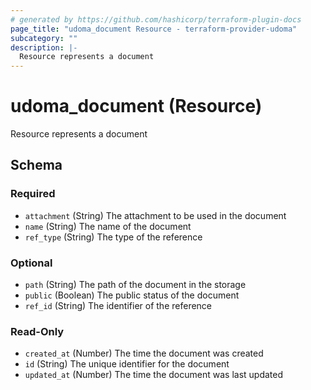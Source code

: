 ```yaml
---
# generated by https://github.com/hashicorp/terraform-plugin-docs
page_title: "udoma_document Resource - terraform-provider-udoma"
subcategory: ""
description: |-
  Resource represents a document
---
```


# udoma_document (Resource)

Resource represents a document



<!-- schema generated by tfplugindocs -->
## Schema

### Required

- `attachment` (String) The attachment to be used in the document
- `name` (String) The name of the document
- `ref_type` (String) The type of the reference

### Optional

- `path` (String) The path of the document in the storage
- `public` (Boolean) The public status of the document
- `ref_id` (String) The identifier of the reference

### Read-Only

- `created_at` (Number) The time the document was created
- `id` (String) The unique identifier for the document
- `updated_at` (Number) The time the document was last updated
